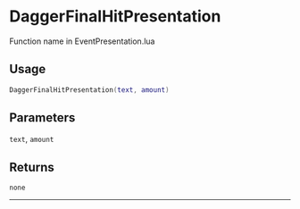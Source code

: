# DaggerFinalHitPresentation
Function name in EventPresentation.lua
## Usage
```lua
DaggerFinalHitPresentation(text, amount)
```
## Parameters
`text`, `amount`
## Returns
`none`

---